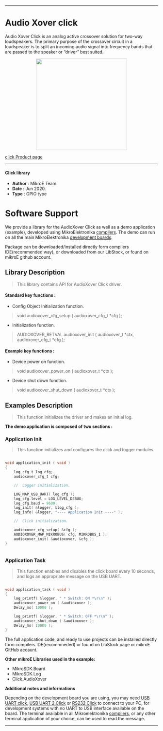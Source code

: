 
---
# Audio Xover click

Audio Xover Click is an analog active crossover solution for two-way loudspeakers. The primary purpose of the crossover circuit in a loudspeaker is to split an incoming audio signal into frequency bands that are passed to the speaker or “driver” best suited.

<p align="center">
  <img src="https://download.mikroe.com/images/click_for_ide/audio_xover_click.png" height=300px>
</p>


[click Product page](https://www.mikroe.com/audio-xover-click)

---


#### Click library 

- **Author**        : MikroE Team
- **Date**          : Jun 2020.
- **Type**          : GPIO type


# Software Support

We provide a library for the AudioXover Click 
as well as a demo application (example), developed using MikroElektronika 
[compilers](https://shop.mikroe.com/compilers). 
The demo can run on all the main MikroElektronika [development boards](https://shop.mikroe.com/development-boards).

Package can be downloaded/installed directly form compilers IDE(recommended way), or downloaded from our LibStock, or found on mikroE github account. 

## Library Description

> This library contains API for AudioXover Click driver.

#### Standard key functions :

- Config Object Initialization function.
> void audioxover_cfg_setup ( audioxover_cfg_t *cfg ); 
 
- Initialization function.
> AUDIOXOVER_RETVAL audioxover_init ( audioxover_t *ctx, audioxover_cfg_t *cfg );

#### Example key functions :

- Device power on function.
> void audioxover_power_on ( audioxover_t *ctx );

- Device shut down function.
> void audioxover_shut_down ( audioxover_t *ctx );

## Examples Description

> This function initializes the driver and makes an initial log. 

**The demo application is composed of two sections :**

### Application Init 

> This function initializes and configures the click and logger modules. 

```c

void application_init ( void )
{
    log_cfg_t log_cfg;
    audioxover_cfg_t cfg;

    //  Logger initialization.

    LOG_MAP_USB_UART( log_cfg );
    log_cfg.level = LOG_LEVEL_DEBUG;
    log_cfg.baud = 9600;
    log_init( &logger, &log_cfg );
    log_info( &logger, "---- Application Init ----" );

    //  Click initialization.

    audioxover_cfg_setup( &cfg );
    AUDIOXOVER_MAP_MIKROBUS( cfg, MIKROBUS_1 );
    audioxover_init( &audioxover, &cfg );
}
  
```

### Application Task

> This function enables and disables the click board every 10 seconds, and logs an appropriate message on the USB UART.

```c

void application_task ( void )
{
    log_printf( &logger, " * Switch: ON *\r\n" );
    audioxover_power_on ( &audioxover );
    Delay_ms( 10000 );

    log_printf( &logger, " * Switch: OFF *\r\n" );
    audioxover_shut_down ( &audioxover );
    Delay_ms( 10000 );
}  

```

The full application code, and ready to use projects can be  installed directly form compilers IDE(recommneded) or found on LibStock page or mikroE GitHub accaunt.

**Other mikroE Libraries used in the example:** 

- MikroSDK.Board
- MikroSDK.Log
- Click.AudioXover

**Additional notes and informations**

Depending on the development board you are using, you may need 
[USB UART click](https://shop.mikroe.com/usb-uart-click), 
[USB UART 2 Click](https://shop.mikroe.com/usb-uart-2-click) or 
[RS232 Click](https://shop.mikroe.com/rs232-click) to connect to your PC, for 
development systems with no UART to USB interface available on the board. The 
terminal available in all Mikroelektronika 
[compilers](https://shop.mikroe.com/compilers), or any other terminal application 
of your choice, can be used to read the message.



---
